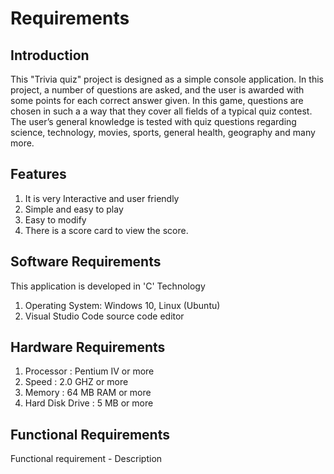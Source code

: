 # Requirements

## Introduction

This "Trivia quiz" project is designed as a simple console application. In this project, a number of questions are asked, and the user is awarded with some points for each correct answer given. In this game, questions are chosen in such a a way that they cover all fields of a typical quiz contest. The user’s general knowledge is tested with quiz questions regarding science, technology, movies, sports, general health, geography and many more. 

## Features

1. It is very Interactive and user friendly
2. Simple and easy to play
3. Easy to modify
4. There is a score card to view the score.

## Software Requirements

This application is developed in 'C' Technology

1. Operating System: Windows 10, Linux (Ubuntu)
2. Visual Studio Code source code editor

## Hardware Requirements

1. Processor        : Pentium IV or more
2. Speed            : 2.0 GHZ or more
3. Memory           : 64 MB RAM or more
4. Hard Disk Drive  : 5 MB or more

## Functional Requirements

Functional requirement - Description

